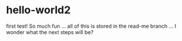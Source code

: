 # hello-world2
first test!
So much fun ... all of this is stored in the read-me branch ... I wonder what the next steps will be?
